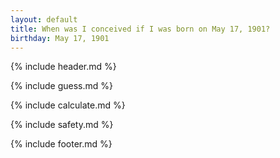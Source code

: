 ```yaml
---
layout: default
title: When was I conceived if I was born on May 17, 1901?
birthday: May 17, 1901
---
```


{% include header.md %}

{% include guess.md %}

{% include calculate.md %}

{% include safety.md %}

{% include footer.md %}



